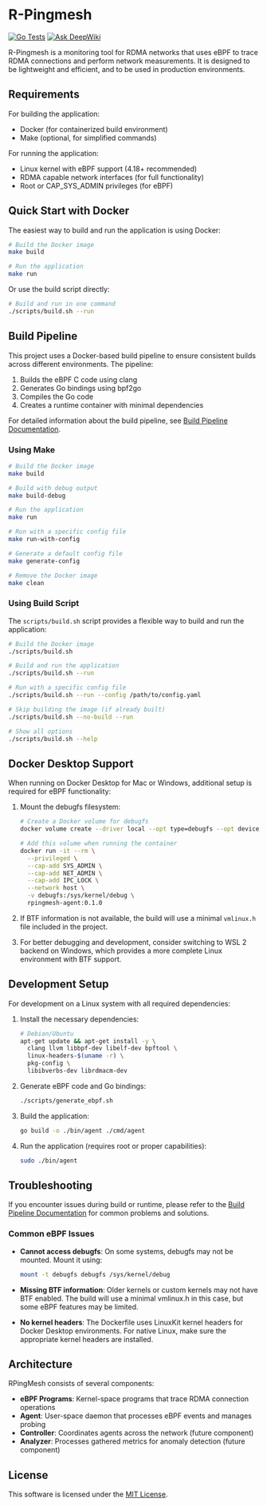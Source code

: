 # R-Pingmesh
[![Go Tests](https://github.com/yuuki/rpingmesh/actions/workflows/go-test.yml/badge.svg)](https://github.com/yuuki/rpingmesh/actions/workflows/go-test.yml)
[![Ask DeepWiki](https://deepwiki.com/badge.svg)](https://deepwiki.com/yuuki/rpingmesh)

R-Pingmesh is a monitoring tool for RDMA networks that uses eBPF to trace RDMA connections and perform network measurements. It is designed to be lightweight and efficient, and to be used in production environments.

## Requirements

For building the application:

- Docker (for containerized build environment)
- Make (optional, for simplified commands)

For running the application:

- Linux kernel with eBPF support (4.18+ recommended)
- RDMA capable network interfaces (for full functionality)
- Root or CAP_SYS_ADMIN privileges (for eBPF)

## Quick Start with Docker

The easiest way to build and run the application is using Docker:

```bash
# Build the Docker image
make build

# Run the application
make run
```

Or use the build script directly:

```bash
# Build and run in one command
./scripts/build.sh --run
```

## Build Pipeline

This project uses a Docker-based build pipeline to ensure consistent builds across different environments. The pipeline:

1. Builds the eBPF C code using clang
2. Generates Go bindings using bpf2go
3. Compiles the Go code
4. Creates a runtime container with minimal dependencies

For detailed information about the build pipeline, see [Build Pipeline Documentation](docs/build_pipeline.md).

### Using Make

```bash
# Build the Docker image
make build

# Build with debug output
make build-debug

# Run the application
make run

# Run with a specific config file
make run-with-config

# Generate a default config file
make generate-config

# Remove the Docker image
make clean
```

### Using Build Script

The `scripts/build.sh` script provides a flexible way to build and run the application:

```bash
# Build the Docker image
./scripts/build.sh

# Build and run the application
./scripts/build.sh --run

# Run with a specific config file
./scripts/build.sh --run --config /path/to/config.yaml

# Skip building the image (if already built)
./scripts/build.sh --no-build --run

# Show all options
./scripts/build.sh --help
```

## Docker Desktop Support

When running on Docker Desktop for Mac or Windows, additional setup is required for eBPF functionality:

1. Mount the debugfs filesystem:
   ```bash
   # Create a Docker volume for debugfs
   docker volume create --driver local --opt type=debugfs --opt device=debugfs debugfs

   # Add this volume when running the container
   docker run -it --rm \
     --privileged \
     --cap-add SYS_ADMIN \
     --cap-add NET_ADMIN \
     --cap-add IPC_LOCK \
     --network host \
     -v debugfs:/sys/kernel/debug \
     rpingmesh-agent:0.1.0
   ```

2. If BTF information is not available, the build will use a minimal `vmlinux.h` file included in the project.

3. For better debugging and development, consider switching to WSL 2 backend on Windows, which provides a more complete Linux environment with BTF support.

## Development Setup

For development on a Linux system with all required dependencies:

1. Install the necessary dependencies:
   ```bash
   # Debian/Ubuntu
   apt-get update && apt-get install -y \
     clang llvm libbpf-dev libelf-dev bpftool \
     linux-headers-$(uname -r) \
     pkg-config \
     libibverbs-dev librdmacm-dev
   ```

2. Generate eBPF code and Go bindings:
   ```bash
   ./scripts/generate_ebpf.sh
   ```

3. Build the application:
   ```bash
   go build -o ./bin/agent ./cmd/agent
   ```

4. Run the application (requires root or proper capabilities):
   ```bash
   sudo ./bin/agent
   ```

## Troubleshooting

If you encounter issues during build or runtime, please refer to the [Build Pipeline Documentation](docs/build_pipeline.md#troubleshooting) for common problems and solutions.

### Common eBPF Issues

- **Cannot access debugfs**: On some systems, debugfs may not be mounted. Mount it using:
  ```bash
  mount -t debugfs debugfs /sys/kernel/debug
  ```

- **Missing BTF information**: Older kernels or custom kernels may not have BTF enabled. The build will use a minimal vmlinux.h in this case, but some eBPF features may be limited.

- **No kernel headers**: The Dockerfile uses LinuxKit kernel headers for Docker Desktop environments. For native Linux, make sure the appropriate kernel headers are installed.

## Architecture

RPingMesh consists of several components:

- **eBPF Programs**: Kernel-space programs that trace RDMA connection operations
- **Agent**: User-space daemon that processes eBPF events and manages probing
- **Controller**: Coordinates agents across the network (future component)
- **Analyzer**: Processes gathered metrics for anomaly detection (future component)

## License

This software is licensed under the [MIT License](LICENSE).
